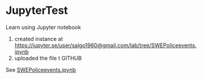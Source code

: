 # JupyterTest
Learn using Jupyter notebook

1. created instance at https://jupyter.se/user/salgo1960@gmail.com/lab/tree/SWEPoliceevents.ipynb
2. uploaded the file t GITHUB

See [SWEPoliceevents.ipynb](https://github.com/salgo60/JupyterTest/blob/master/SWEPoliceevents.ipynb)
